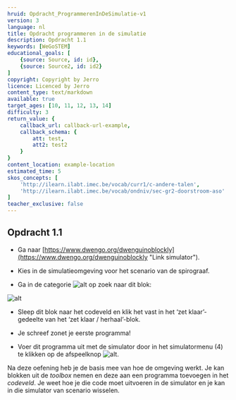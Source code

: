 ```yaml
---
hruid: Opdracht_ProgrammerenInDeSimulatie-v1
version: 3
language: nl
title: Opdracht programmeren in de simulatie
description: Opdracht 1.1
keywords: [WeGoSTEM]
educational_goals: [
    {source: Source, id: id}, 
    {source: Source2, id: id2}
]
copyright: Copyright by Jerro
licence: Licenced by Jerro
content_type: text/markdown
available: true
target_ages: [10, 11, 12, 13, 14]
difficulty: 3
return_value: {
    callback_url: callback-url-example,
    callback_schema: {
        att: test,
        att2: test2
    }
}
content_location: example-location
estimated_time: 5
skos_concepts: [
    'http://ilearn.ilabt.imec.be/vocab/curr1/c-andere-talen', 
    'http://ilearn.ilabt.imec.be/vocab/ondniv/sec-gr2-doorstroom-aso'
]
teacher_exclusive: false
---
```


## Opdracht 1.1

* Ga naar [https://www.dwengo.org/dwenguinoblockly](https://www.dwengo.org/dwenguinoblockly "Link simulator").

* Kies in de simulatieomgeving voor het scenario van de spirograaf.

* Ga in de categorie ![alt](https://scholen.dwengo.org/static/dwenguino.png "Afb. Dwenguino") op zoek naar dit blok:

![alt](https://scholen.dwengo.org/static/lcd.jpg "Afb. lcd")

* Sleep dit blok naar het codeveld en klik het vast in het ‘zet klaar’-gedeelte van het ‘zet klaar / herhaal’-blok.

* Je schreef zonet je eerste programma!

* Voer dit programma uit met de simulator door in het simulatormenu (4) te klikken op de afspeelknop ![alt](https://scholen.dwengo.org/static/play.png "Afb. Play").

Na deze oefening heb je de basis mee van hoe de omgeving werkt. Je kan blokken uit de *toolbox* nemen en deze aan een programma toevoegen in het *codeveld*. Je weet hoe je die code moet uitvoeren in de simulator en je kan in die simulator van scenario wisselen.


